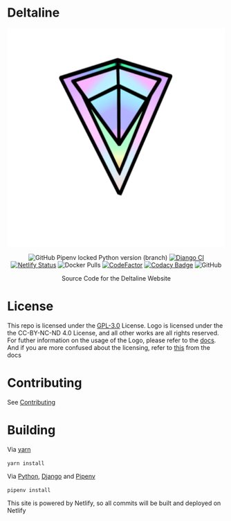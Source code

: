 # Deltaline

<div align=center>
<img type="image/x-icon" src="assets/Deltaline Logo Release V3 (512 Resize).svg">

![GitHub Pipenv locked Python version (branch)](https://img.shields.io/github/pipenv/locked/python-version/No767/Deltaline/dev?label=Python&logo=python&logoColor=white) [![Django CI](https://github.com/No767/Deltaline/actions/workflows/django.yml/badge.svg?branch=dev)](https://github.com/No767/Deltaline/actions/workflows/django.yml) [![Netlify Status](https://api.netlify.com/api/v1/badges/e8232711-1bd5-4e73-b5a9-92af059e2486/deploy-status)](https://app.netlify.com/sites/deltaline/deploys) ![Docker Pulls](https://img.shields.io/docker/pulls/no767/deltaline?label=Docker%20Pulls&logo=docker) [![CodeFactor](https://www.codefactor.io/repository/github/no767/deltaline/badge)](https://www.codefactor.io/repository/github/no767/deltaline) [![Codacy Badge](https://app.codacy.com/project/badge/Grade/dafe967dfb4a43d7ba1239a26b439721)](https://www.codacy.com/gh/No767/Deltaline/dashboard?utm_source=github.com&amp;utm_medium=referral&amp;utm_content=No767/Deltaline&amp;utm_campaign=Badge_Grade) ![GitHub](https://img.shields.io/github/license/No767/Deltaline?label=License&logo=github)

Source Code for the Deltaline Website

<div align=left>

# License
This repo is licensed under the [GPL-3.0](https://github.com/No767/Deltaline/blob/master/LICENSE.txt) License. Logo is licensed under the the CC-BY-NC-ND 4.0 License, and all other works are all rights reserved. For futher information on the usage of the Logo, please refer to the [docs](https://no767.github.io/-Deltaline-Docs/). And if you are more confused about the licensing, refer to [this](https://no767.github.io/Deltaline-Docs/Licensing/) from the docs

# Contributing
See [Contributing](https://github.com/No767/Deltaline/blob/master/Community/contributing.md)
# Building

Via [yarn](https://yarnpkg.com/)

`yarn install` 


Via [Python](https://www.python.org/), [Django](https://www.djangoproject.com/) and [Pipenv](https://pipenv.pypa.io/en/latest/)

`pipenv install`

This site is powered by Netlify, so all commits will be built and deployed on Netlify
